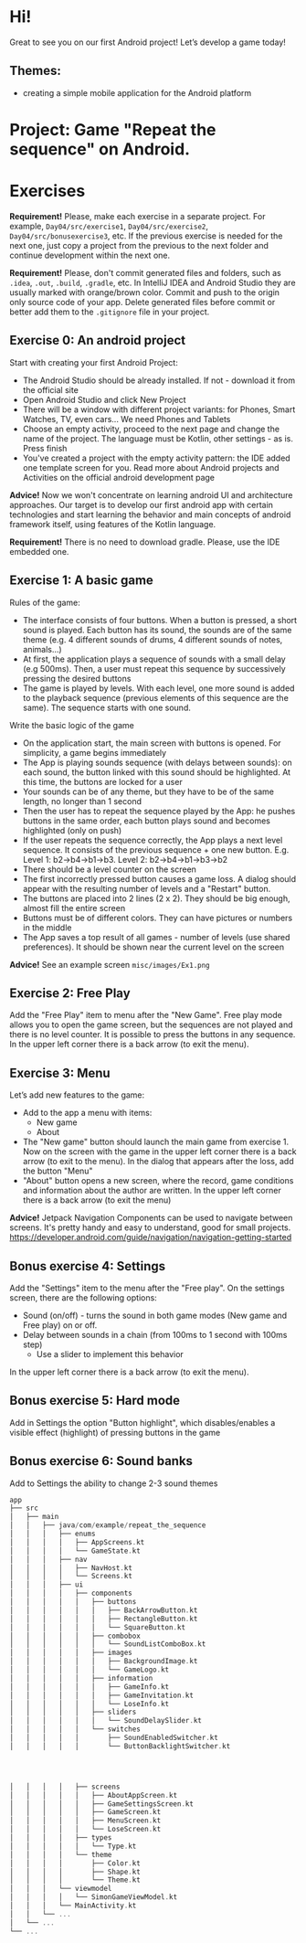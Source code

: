# Hi!  

Great to see you on our first Android project! Let’s develop a game today!

## Themes:
- creating a simple mobile application for the Android platform

# Project: Game "Repeat the sequence" on Android.

# Exercises

**Requirement!** Please, make each exercise in a separate project. For example, `Day04/src/exercise1`, `Day04/src/exercise2`, `Day04/src/bonusexercise3`, etc. If the previous exercise is needed for the next one, just copy a project from the previous to the next folder and continue development within the next one.

**Requirement!** Please, don't commit generated files and folders, such as `.idea`, `.out`, `.build`, `.gradle`, etc. In IntelliJ IDEA and Android Studio they are usually marked with orange/brown color. Commit and push to the origin only source code of your app. Delete generated files before commit or better add them to the `.gitignore` file in your project.

## Exercise 0: An android project
Start with creating your first Android Project:
- The Android Studio should be already installed. If not - download it from the official site
- Open Android Studio and click New Project
- There will be a window with different project variants: for Phones, Smart Watches, TV, even cars... We need Phones and Tablets
- Choose an empty activity, proceed to the next page and change the name of the project. The language must be Kotlin, other settings - as is. Press finish
- You've created a project with the empty activity pattern: the IDE added one template screen for you. Read more about Android projects and Activities on the official android development page

**Advice!** Now we won't concentrate on learning android UI and architecture approaches. Our target is to develop our first android app with certain technologies and start learning the behavior and main concepts of android framework itself, using features of the Kotlin language.

**Requirement!** There is no need to download gradle. Please, use the IDE embedded one.

## Exercise 1: A basic game

Rules of the game:
- The interface consists of four buttons. When a button is pressed, a short sound is played. Each button has its sound, the sounds are of the same theme (e.g. 4 different sounds of drums, 4 different sounds of notes, animals...)
- At first, the application plays a sequence of sounds with a small delay (e.g 500ms). Then, a user must repeat this sequence by successively pressing the desired buttons
- The game is played by levels. With each level, one more sound is added to the playback sequence (previous elements of this sequence are the same). The sequence starts with one sound.

Write the basic logic of the game
- On the application start, the main screen with buttons is opened. For simplicity, a game begins immediately
- The App is playing sounds sequence (with delays between sounds): on each sound, the button linked with this sound should be highlighted. At this time, the buttons are locked for a user
- Your sounds can be of any theme, but they have to be of the same length, no longer than 1 second
- Then the user has to repeat the sequence played by the App: he pushes buttons in the same order, each button plays sound and becomes highlighted (only on push)
- If the user repeats the sequence correctly, the App plays a next level sequence. It consists of the previous sequence + one new button. E.g. Level 1: b2->b4->b1->b3. Level 2: b2->b4->b1->b3->b2 
- There should be a level counter on the screen
- The first incorrectly pressed button causes a game loss. A dialog should appear with the resulting number of levels and a "Restart" button.
- The buttons are placed into 2 lines (2 x 2). They should be big enough, almost fill the entire screen
- Buttons must be of different colors. They can have pictures or numbers in the middle
- The App saves a top result of all games - number of levels (use shared preferences). It should be shown near the current level on the screen

**Advice!** See an example screen `misc/images/Ex1.png`

## Exercise 2: Free Play
Add the "Free Play" item to menu after the "New Game". Free play mode allows you to open the game screen, but the sequences are not played and there is no level counter. It is possible to press the buttons in any sequence. In the upper left corner there is a back arrow (to exit the menu).

## Exercise 3: Menu
Let’s add new features to the game:
- Add to the app a menu with items:
  - New game
  - About
- The "New game" button should launch the main game from exercise 1. Now on the screen with the game in the upper left corner there is a back arrow (to exit to the menu). In the dialog that appears after the loss, add the button "Menu"
- "About" button opens a new screen, where the record, game conditions and information about the author are written. In the upper left corner there is a back arrow (to exit the menu)

**Advice!** Jetpack Navigation Components can be used to navigate between screens. It's pretty handy and easy to understand, good for small projects. https://developer.android.com/guide/navigation/navigation-getting-started

## Bonus exercise 4: Settings
Add the "Settings" item to the menu after the "Free play". On the settings screen, there are the following options:
  - Sound (on/off) - turns the sound in both game modes (New game and Free play) on or off.
  - Delay between sounds in a chain (from 100ms to 1 second with 100ms step)
    - Use a slider to implement this behavior  

In the upper left corner there is a back arrow (to exit the menu).

## Bonus exercise 5: Hard mode
Add in Settings the option "Button highlight", which disables/enables a visible effect (highlight) of pressing buttons in the game

## Bonus exercise 6: Sound banks
Add to Settings the ability to change 2-3 sound themes

```kotlin
app
├── src
│   ├── main
│   │   ├── java/com/example/repeat_the_sequence
│   │   │   ├── enums
│   │   │   │   ├── AppScreens.kt
│   │   │   │   └── GameState.kt
│   │   │   ├── nav
│   │   │   │   ├── NavHost.kt
│   │   │   │   └── Screens.kt
│   │   │   ├── ui
│   │   │   │   ├── components
│   │   │   │   │   ├── buttons
│   │   │   │   │   │   ├── BackArrowButton.kt
│   │   │   │   │   │   ├── RectangleButton.kt
│   │   │   │   │   │   └── SquareButton.kt
│   │   │   │   │   ├── combobox
│   │   │   │   │   │   └── SoundListComboBox.kt
│   │   │   │   │   ├── images
│   │   │   │   │   │   ├── BackgroundImage.kt
│   │   │   │   │   │   └── GameLogo.kt
│   │   │   │   │   ├── information
│   │   │   │   │   │   ├── GameInfo.kt
│   │   │   │   │   │   ├── GameInvitation.kt
│   │   │   │   │   │   └── LoseInfo.kt
│   │   │   │   │   ├── sliders
│   │   │   │   │   │   └── SoundDelaySlider.kt
│   │   │   │   │   └── switches
│   │   │   │   │       ├── SoundEnabledSwitcher.kt
│   │   │   │   │       └── ButtonBacklightSwitcher.kt




│   │   │   │   ├── screens
│   │   │   │   │   ├── AboutAppScreen.kt
│   │   │   │   │   ├── GameSettingsScreen.kt
│   │   │   │   │   ├── GameScreen.kt
│   │   │   │   │   ├── MenuScreen.kt
│   │   │   │   │   └── LoseScreen.kt
│   │   │   │   ├── types
│   │   │   │   │   └── Type.kt
│   │   │   │   └── theme
│   │   │   │       ├── Color.kt
│   │   │   │       ├── Shape.kt
│   │   │   │       └── Theme.kt
│   │   │   └── viewmodel
│   │   │   │   └── SimonGameViewModel.kt
│   │   │   └── MainActivity.kt
│   │   └── ...
│   └── ...
└── ...
```
